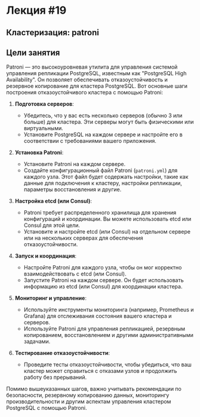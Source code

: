 # Лекция #19

## Кластеризация: patroni

## Цели занятия

Patroni — это высокоуровневая утилита для управления системой управления репликации PostgreSQL, известным как "PostgreSQL High Availability". Он позволяет обеспечивать отказоустойчивость и резервное копирование для кластера PostgreSQL. Вот основные шаги построения отказоустойчивого кластера с помощью Patroni:

1. **Подготовка серверов**:
    - Убедитесь, что у вас есть несколько серверов (обычно 3 или больше) для кластера. Эти серверы могут быть физическими или виртуальными.
    - Установите PostgreSQL на каждом сервере и настройте его в соответствии с требованиями вашего приложения.

2. **Установка Patroni**:
    - Установите Patroni на каждом сервере.
    - Создайте конфигурационный файл Patroni (`patroni.yml`) для каждого узла. Этот файл будет содержать настройки, такие как данные для подключения к кластеру, настройки репликации, параметры восстановления и другие.

3. **Настройка etcd (или Consul)**:
    - Patroni требует распределенного хранилища для хранения конфигураций и координации. Вы можете использовать etcd или Consul для этой цели.
    - Установите и настройте etcd (или Consul) на отдельном сервере или на нескольких серверах для обеспечения отказоустойчивости.

4. **Запуск и координация**:
    - Настройте Patroni для каждого узла, чтобы он мог корректно взаимодействовать с etcd (или Consul).
    - Запустите Patroni на каждом сервере. Он будет использовать информацию из etcd (или Consul) для координации кластера.

5. **Мониторинг и управление**:
    - Используйте инструменты мониторинга (например, Prometheus и Grafana) для отслеживания состояния вашего кластера и серверов.
    - Используйте Patroni для управления репликацией, резервным копированием, восстановлением и другими административными задачами.

6. **Тестирование отказоустойчивости**:
    - Проведите тесты отказоустойчивости, чтобы убедиться, что ваш кластер может справиться с отказами узлов и продолжить работу без прерываний.

Помимо вышеуказанных шагов, важно учитывать рекомендации по безопасности, резервному копированию данных, мониторингу производительности и другим аспектам управления кластером PostgreSQL с помощью Patroni.